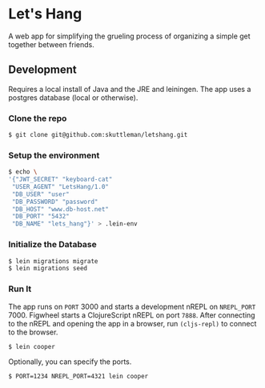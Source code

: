 # Let's Hang

A web app for simplifying the grueling process of organizing a simple get together between friends.

## Development

Requires a local install of Java and the JRE and leiningen. The app uses a postgres
database (local or otherwise).

### Clone the repo

```bash
$ git clone git@github.com:skuttleman/letshang.git
```

### Setup the environment

```bash
$ echo \
'{"JWT_SECRET" "keyboard-cat"
 "USER_AGENT" "LetsHang/1.0"
 "DB_USER" "user"
 "DB_PASSWORD" "password"
 "DB_HOST" "www.db-host.net"
 "DB_PORT" "5432"
 "DB_NAME" "lets_hang"}' > .lein-env
```

### Initialize the Database

```bash
$ lein migrations migrate
$ lein migrations seed
```

### Run It

The app runs on `PORT` 3000 and starts a development nREPL on `NREPL_PORT` 7000. Figwheel starts a ClojureScript nREPL
on port `7888`. After connecting to the nREPL and opening the app in a browser, run `(cljs-repl)` to connect to the
browser.

```bash
$ lein cooper
```

Optionally, you can specify the ports.

```bash
$ PORT=1234 NREPL_PORT=4321 lein cooper
```
